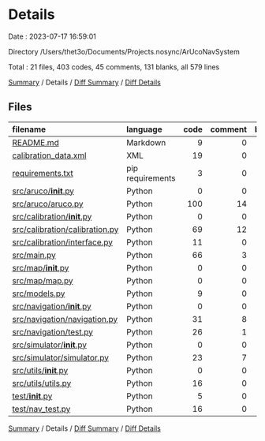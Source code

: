 # Details

Date : 2023-07-17 16:59:01

Directory /Users/thet3o/Documents/Projects.nosync/ArUcoNavSystem

Total : 21 files,  403 codes, 45 comments, 131 blanks, all 579 lines

[Summary](results.md) / Details / [Diff Summary](diff.md) / [Diff Details](diff-details.md)

## Files
| filename | language | code | comment | blank | total |
| :--- | :--- | ---: | ---: | ---: | ---: |
| [README.md](/README.md) | Markdown | 9 | 0 | 4 | 13 |
| [calibration_data.xml](/calibration_data.xml) | XML | 19 | 0 | 1 | 20 |
| [requirements.txt](/requirements.txt) | pip requirements | 3 | 0 | 1 | 4 |
| [src/aruco/__init__.py](/src/aruco/__init__.py) | Python | 0 | 0 | 1 | 1 |
| [src/aruco/aruco.py](/src/aruco/aruco.py) | Python | 100 | 14 | 29 | 143 |
| [src/calibration/__init__.py](/src/calibration/__init__.py) | Python | 0 | 0 | 1 | 1 |
| [src/calibration/calibration.py](/src/calibration/calibration.py) | Python | 69 | 12 | 25 | 106 |
| [src/calibration/interface.py](/src/calibration/interface.py) | Python | 11 | 0 | 5 | 16 |
| [src/main.py](/src/main.py) | Python | 66 | 3 | 20 | 89 |
| [src/map/__init__.py](/src/map/__init__.py) | Python | 0 | 0 | 1 | 1 |
| [src/map/map.py](/src/map/map.py) | Python | 0 | 0 | 1 | 1 |
| [src/models.py](/src/models.py) | Python | 9 | 0 | 2 | 11 |
| [src/navigation/__init__.py](/src/navigation/__init__.py) | Python | 0 | 0 | 1 | 1 |
| [src/navigation/navigation.py](/src/navigation/navigation.py) | Python | 31 | 8 | 9 | 48 |
| [src/navigation/test.py](/src/navigation/test.py) | Python | 26 | 1 | 9 | 36 |
| [src/simulator/__init__.py](/src/simulator/__init__.py) | Python | 0 | 0 | 1 | 1 |
| [src/simulator/simulator.py](/src/simulator/simulator.py) | Python | 23 | 7 | 11 | 41 |
| [src/utils/__init__.py](/src/utils/__init__.py) | Python | 0 | 0 | 1 | 1 |
| [src/utils/utils.py](/src/utils/utils.py) | Python | 16 | 0 | 4 | 20 |
| [test/__init__.py](/test/__init__.py) | Python | 5 | 0 | 1 | 6 |
| [test/nav_test.py](/test/nav_test.py) | Python | 16 | 0 | 3 | 19 |

[Summary](results.md) / Details / [Diff Summary](diff.md) / [Diff Details](diff-details.md)